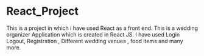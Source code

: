 # React_Project
This is a project in which i have used React as a front end.
This is a wedding organizer Application which is created in React JS.
I have used Login Logout, Registrstion , Different wedding venues , food items and many more.
